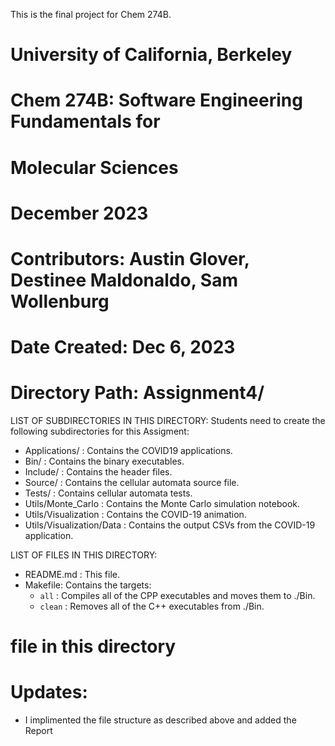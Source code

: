 This is the final project for Chem 274B.

# University of California, Berkeley

# Chem 274B: Software Engineering Fundamentals for

# Molecular Sciences

# December 2023

# Contributors:  Austin Glover, Destinee Maldonaldo, Sam Wollenburg

# Date Created: Dec 6, 2023

# Directory Path: Assignment4/

LIST OF SUBDIRECTORIES IN THIS DIRECTORY:
Students need to create the following subdirectories for this Assigment:

- Applications/ : Contains the COVID19 applications.
- Bin/ : Contains the binary executables.
- Include/ : Contains the header files.
- Source/ : Contains the cellular automata source file.
- Tests/ : Contains cellular automata tests.
- Utils/Monte_Carlo : Contains the Monte Carlo simulation notebook.
- Utils/Visualization : Contains the COVID-19 animation.
- Utils/Visualization/Data : Contains the output CSVs from the COVID-19 application.

LIST OF FILES IN THIS DIRECTORY:

- README.md : This file.
- Makefile: Contains the targets:
  - `all` : Compiles all of the CPP executables and moves them to ./Bin.
  - `clean` : Removes all of the C++ executables from ./Bin.

# file in this directory

# Updates:

- I implimented the file structure as described above and added the Report
